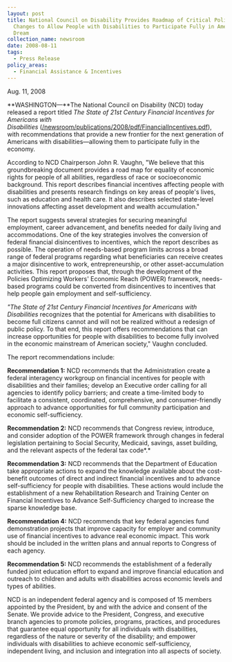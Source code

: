 ```yaml
---
layout: post
title: National Council on Disability Provides Roadmap of Critical Policy
  Changes to Allow People with Disabilities to Participate Fully in American
  Dream
collection_name: newsroom
date: 2008-08-11
tags:
  - Press Release
policy_areas:
  - Financial Assistance & Incentives
---
```


A﻿ug. 11, 2008

**WASHINGTON—**The National Council on Disability (NCD) today released a report titled *The State of 21st Century Financial Incentives for Americans with Disabilities* ([/newsroom/publications/2008/pdf/FinancialIncentives.pdf](https://ncd.gov/newsroom/publications/2008/pdf/FinancialIncentives.pdf "/newsroom/publications/2008/pdf/FinancialIncentives.pdf /newsroom/publications/2008/pdf/FinancialIncentives.pdf")), with recommendations that provide a new frontier for the next generation of Americans with disabilities—allowing them to participate fully in the economy.

According to NCD Chairperson John R. Vaughn, "We believe that this groundbreaking document provides a road map for equality of economic rights for people of all abilities, regardless of race or socioeconomic background. This report describes financial incentives affecting people with disabilities and presents research findings on key areas of people's lives, such as education and health care. It also describes selected state-level innovations affecting asset development and wealth accumulation."

The report suggests several strategies for securing meaningful employment, career advancement, and benefits needed for daily living and accommodations. One of the key strategies involves the conversion of federal financial disincentives to incentives, which the report describes as possible. The operation of needs-based program limits across a broad range of federal programs regarding what beneficiaries can receive creates a major disincentive to work, entrepreneurship, or other asset-accumulation activities. This report proposes that, through the development of the Policies Optimizing Workers' Economic Reach (POWER) framework, needs-based programs could be converted from disincentives to incentives that help people gain employment and self-sufficiency.

*"The State of 21st Century Financial Incentives for Americans with Disabilities* recognizes that the potential for Americans with disabilities to become full citizens cannot and will not be realized without a redesign of public policy. To that end, this report offers recommendations that can increase opportunities for people with disabilities to become fully involved in the economic mainstream of American society," Vaughn concluded.

The report recommendations include:

**Recommendation 1:** NCD recommends that the Administration create a federal interagency workgroup on financial incentives for people with disabilities and their families; develop an Executive order calling for all agencies to identify policy barriers; and create a time-limited body to facilitate a consistent, coordinated, comprehensive, and consumer-friendly approach to advance opportunities for full community participation and economic self-sufficiency.

**Recommendation 2:** NCD recommends that Congress review, introduce, and consider adoption of the POWER framework through changes in federal legislation pertaining to Social Security, Medicaid, savings, asset building, and the relevant aspects of the federal tax code*.*

**Recommendation 3:** NCD recommends that the Department of Education take appropriate actions to expand the knowledge available about the cost-benefit outcomes of direct and indirect financial incentives and to advance self-sufficiency for people with disabilities. These actions would include the establishment of a new Rehabilitation Research and Training Center on Financial Incentives to Advance Self-Sufficiency charged to increase the sparse knowledge base.

**Recommendation 4:** NCD recommends that key federal agencies fund demonstration projects that improve capacity for employer and community use of financial incentives to advance real economic impact. This work should be included in the written plans and annual reports to Congress of each agency.

**Recommendation 5:** NCD recommends the establishment of a federally funded joint education effort to expand and improve financial education and outreach to children and adults with disabilities across economic levels and types of abilities.

NCD is an independent federal agency and is composed of 15 members appointed by the President, by and with the advice and consent of the Senate. We provide advice to the President, Congress, and executive branch agencies to promote policies, programs, practices, and procedures that guarantee equal opportunity for all individuals with disabilities, regardless of the nature or severity of the disability; and empower individuals with disabilities to achieve economic self-sufficiency, independent living, and inclusion and integration into all aspects of society.
